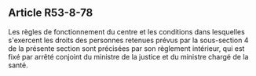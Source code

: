 Article R53-8-78
----
Les règles de fonctionnement du centre et les conditions dans lesquelles
s'exercent les droits des personnes retenues prévus par la sous-section 4 de la
présente section sont précisées par son règlement intérieur, qui est fixé par
arrêté conjoint du ministre de la justice et du ministre chargé de la santé.
